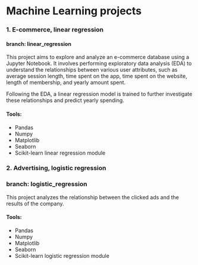 # Machine Learning projects

### 1. E-commerce, linear regression
#### branch: linear_regression
This project aims to explore and analyze an e-commerce database using a Jupyter Notebook. It involves performing exploratory data analysis (EDA) to understand the relationships between various user attributes, such as average session length, time spent on the app, time spent on the website, length of membership, and yearly amount spent.

Following the EDA, a linear regression model is trained to further investigate these relationships and predict yearly spending. 

#### Tools:
 - Pandas
 - Numpy
 - Matplotlib
 - Seaborn
 - Scikit-learn linear regression module

### 2. Advertising, logistic regression
### branch: logistic_regression
This project analyzes the relationship between the clicked ads and the results of the company.

#### Tools:
 - Pandas
 - Numpy
 - Matplotlib
 - Seaborn
 - Scikit-learn logistic regression module
